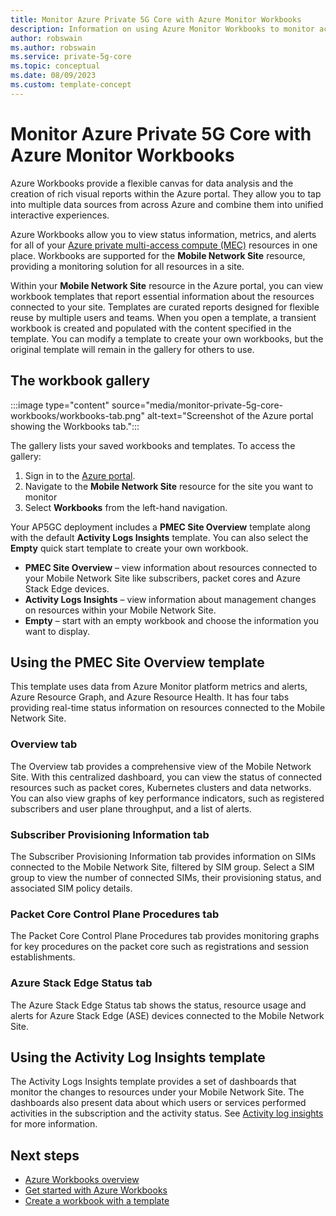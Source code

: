 ```yaml
---
title: Monitor Azure Private 5G Core with Azure Monitor Workbooks
description: Information on using Azure Monitor Workbooks to monitor activity and analyze statistics in your private mobile network. 
author: robswain
ms.author: robswain
ms.service: private-5g-core
ms.topic: conceptual
ms.date: 08/09/2023
ms.custom: template-concept
---
```


# Monitor Azure Private 5G Core with Azure Monitor Workbooks

Azure Workbooks provide a flexible canvas for data analysis and the creation of rich visual reports within the Azure portal. They allow you to tap into multiple data sources from across Azure and combine them into unified interactive experiences.

Azure Workbooks allow you to view status information, metrics, and alerts for all of your [Azure private multi-access compute (MEC)](/azure/private-multi-access-edge-compute-mec/overview) resources in one place. Workbooks are supported for the **Mobile Network Site** resource, providing a monitoring solution for all resources in a site.

Within your **Mobile Network Site** resource in the Azure portal, you can view workbook templates that report essential information about the resources connected to your site. Templates are curated reports designed for flexible reuse by multiple users and teams. When you open a template, a transient workbook is created and populated with the content specified in the template. You can modify a template to create your own workbooks, but the original template will remain in the gallery for others to use.

## The workbook gallery

:::image type="content" source="media/monitor-private-5g-core-workbooks/workbooks-tab.png" alt-text="Screenshot of the Azure portal showing the Workbooks tab.":::

The gallery lists your saved workbooks and templates. To access the gallery:

1. Sign in to the [Azure portal](https://portal.azure.com/).
1. Navigate to the **Mobile Network Site** resource for the site you want to monitor
1. Select **Workbooks** from the left-hand navigation.

Your AP5GC deployment includes a **PMEC Site Overview** template along with the default **Activity Logs Insights** template. You can also select the **Empty** quick start template to create your own workbook.

- **PMEC Site Overview** – view information about resources connected to your Mobile Network Site like subscribers, packet cores and Azure Stack Edge devices.  
- **Activity Logs Insights** – view information about management changes on resources within your Mobile Network Site.
- **Empty** – start with an empty workbook and choose the information you want to display.

## Using the PMEC Site Overview template

This template uses data from Azure Monitor platform metrics and alerts, Azure Resource Graph, and Azure Resource Health. It has four tabs providing real-time status information on resources connected to the Mobile Network Site.

### Overview tab

The Overview tab provides a comprehensive view of the Mobile Network Site. With this centralized dashboard, you can view the status of connected resources such as packet cores, Kubernetes clusters and data networks. You can also view graphs of key performance indicators, such as registered subscribers and user plane throughput, and a list of alerts.

### Subscriber Provisioning Information tab

The Subscriber Provisioning Information tab provides information on SIMs connected to the Mobile Network Site, filtered by SIM group. Select a SIM group to view the number of connected SIMs, their provisioning status, and associated SIM policy details.

### Packet Core Control Plane Procedures tab

The Packet Core Control Plane Procedures tab provides monitoring graphs for key procedures on the packet core such as registrations and session establishments.

### Azure Stack Edge Status tab

The Azure Stack Edge Status tab shows the status, resource usage and alerts for Azure Stack Edge (ASE) devices connected to the Mobile Network Site.

## Using the Activity Log Insights template

The Activity Logs Insights template provides a set of dashboards that monitor the changes to resources under your Mobile Network Site. The dashboards also present data about which users or services performed activities in the subscription and the activity status. See [Activity log insights](/azure/azure-monitor/essentials/activity-log-insights) for more information.

## Next steps

- [Azure Workbooks overview](/azure/azure-monitor/visualize/workbooks-overview)
- [Get started with Azure Workbooks](/azure/azure-monitor/visualize/workbooks-getting-started)
- [Create a workbook with a template](/azure/azure-monitor/visualize/workbooks-templates)